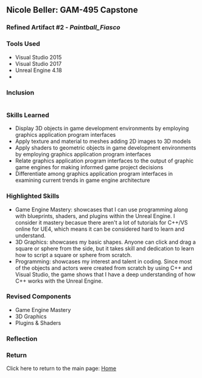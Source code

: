 ## Nicole Beller: GAM-495 Capstone 

### Refined Artifact #2 - *Paintball_Fiasco*

### **Tools Used**
 - Visual Studio 2015
 - Visual Studio 2017
 - Unreal Engine 4.18
 -
 
 
 
### **Inclusion**

```markdown

```



### **Skills Learned**
  - Display 3D objects in game development environments by employing graphics application program interfaces
  - Apply texture and material to meshes adding 2D images to 3D models
  - Apply shaders to geometric objects in game development environments by employing graphics application program interfaces
  - Relate graphics application program interfaces to the output of graphic game engines for making informed game project decisions
  - Differentiate among graphics application program interfaces in examining current trends in game engine architecture
  
 ### **Highlighted Skills**
  - Game Engine Mastery: showcases that I can use programming along with blueprints, shaders, and plugins within the Unreal Engine.  I consider it mastery becasue there aren't a lot of tutorials for C++/VS online for UE4, which means it can be considered hard to learn and understand.
  - 3D Graphics: showcases my basic shapes.  Anyone can click and drag a square or sphere from the side, but it takes skill and dedication to learn how to script a square or sphere from scratch.
  - Programming: showcases my interest and talent in coding.  Since most of the objects and actors were created from scratch by using C++ and Visual Studio, the game shows that I have a deep understanding of how C++ works with the Unreal Engine.
  
### **Revised Components**
- Game Engine Mastery
- 3D Graphics
- Plugins & Shaders
  
### **Reflection**


### Return

Click here to return to the main page: [Home](/index.md)
